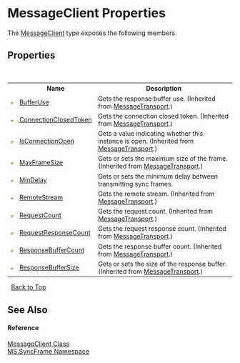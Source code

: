 # MessageClient Properties
 

The <a href="0049c9ad-52b5-782a-00f7-58bf4ffa5e57">MessageClient</a> type exposes the following members.


## Properties
&nbsp;<table><tr><th></th><th>Name</th><th>Description</th></tr><tr><td>![Public property](media/pubproperty.gif "Public property")</td><td><a href="ee5a651f-2be3-1804-5ab0-e462ef7aacee">BufferUse</a></td><td>
Gets the response buffer use.
 (Inherited from <a href="575abf99-2a1a-6037-410a-d736b8eacb32">MessageTransport</a>.)</td></tr><tr><td>![Protected property](media/protproperty.gif "Protected property")</td><td><a href="67c1589f-4961-eaf8-55d1-a466158cdda2">ConnectionClosedToken</a></td><td>
Gets the connection closed token.
 (Inherited from <a href="575abf99-2a1a-6037-410a-d736b8eacb32">MessageTransport</a>.)</td></tr><tr><td>![Public property](media/pubproperty.gif "Public property")</td><td><a href="bf20b0de-03fb-c161-26b5-38ef9ccfb9dc">IsConnectionOpen</a></td><td>
Gets a value indicating whether this instance is open.
 (Inherited from <a href="575abf99-2a1a-6037-410a-d736b8eacb32">MessageTransport</a>.)</td></tr><tr><td>![Public property](media/pubproperty.gif "Public property")</td><td><a href="77003a05-0f0c-5b6b-7d7e-2727878791ac">MaxFrameSize</a></td><td>
Gets or sets the maximum size of the frame.
 (Inherited from <a href="575abf99-2a1a-6037-410a-d736b8eacb32">MessageTransport</a>.)</td></tr><tr><td>![Public property](media/pubproperty.gif "Public property")</td><td><a href="990baf93-9fb0-01d0-abaf-2ac860d0d0d3">MinDelay</a></td><td>
Gets or sets the minimum delay between transmitting sync frames.</td></tr><tr><td>![Protected property](media/protproperty.gif "Protected property")</td><td><a href="c4914906-705e-24c5-9401-022852c93377">RemoteStream</a></td><td>
Gets the remote stream.
 (Inherited from <a href="575abf99-2a1a-6037-410a-d736b8eacb32">MessageTransport</a>.)</td></tr><tr><td>![Public property](media/pubproperty.gif "Public property")</td><td><a href="61e1fa97-e066-d9c0-3abe-2303fafa5bf4">RequestCount</a></td><td>
Gets the request count.
 (Inherited from <a href="575abf99-2a1a-6037-410a-d736b8eacb32">MessageTransport</a>.)</td></tr><tr><td>![Public property](media/pubproperty.gif "Public property")</td><td><a href="a55a5005-f807-7955-9cef-8cae9a0fde8a">RequestResponseCount</a></td><td>
Gets the request response count.
 (Inherited from <a href="575abf99-2a1a-6037-410a-d736b8eacb32">MessageTransport</a>.)</td></tr><tr><td>![Public property](media/pubproperty.gif "Public property")</td><td><a href="22d38d36-02cb-0c29-c8e7-de532d4e4f75">ResponseBufferCount</a></td><td>
Gets the response buffer count.
 (Inherited from <a href="575abf99-2a1a-6037-410a-d736b8eacb32">MessageTransport</a>.)</td></tr><tr><td>![Public property](media/pubproperty.gif "Public property")</td><td><a href="254edf2e-9efc-4d02-9b47-beea3357dbd2">ResponseBufferSize</a></td><td>
Gets or sets the size of the response buffer.
 (Inherited from <a href="575abf99-2a1a-6037-410a-d736b8eacb32">MessageTransport</a>.)</td></tr></table>&nbsp;
<a href="#messageclient-properties">Back to Top</a>

## See Also


#### Reference
<a href="0049c9ad-52b5-782a-00f7-58bf4ffa5e57">MessageClient Class</a><br /><a href="de148c19-6fcd-6ea5-c13c-94525bd1dd5b">MS.SyncFrame Namespace</a><br />